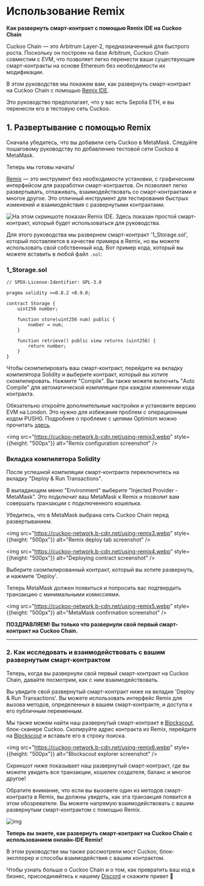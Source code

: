 # Использование Remix

**Как развернуть смарт-контракт с помощью Remix IDE на Cuckoo Chain**

Cuckoo Chain — это Arbitrum Layer-2, предназначенный для быстрого роста. Поскольку он построен на базе Arbitrum, Cuckoo Chain совместим с EVM, что позволяет легко перенести ваши существующие смарт-контракты на основе Ethereum без необходимости их модификации.

В этом руководстве мы покажем вам, как развернуть смарт-контракт на Cuckoo Chain с помощью [Remix IDE](https://remix.ethereum.org/).

Это руководство предполагает, что у вас есть Sepolia ETH, и вы перенесли его в тестовую сеть Cuckoo.

## 1. Развертывание с помощью Remix

Сначала убедитесь, что вы добавили сеть Cuckoo в MetaMask. Следуйте пошаговому руководству по добавлению тестовой сети Cuckoo в MetaMask.

Теперь мы готовы начать!

[Remix](https://remix.ethereum.org/) — это инструмент без необходимости установки, с графическим интерфейсом для разработки смарт-контрактов. Он позволяет легко развертывать, отлаживать, взаимодействовать со смарт-контрактами и многое другое. Это отличный инструмент для тестирования быстрых изменений и взаимодействия с развернутыми контрактами.

![На этом скриншоте показан Remix IDE. Здесь показан простой смарт-контракт, который будет использоваться для руководства.](https://cuckoo-network.b-cdn.net/using-remix2.webp)

Для этого руководства мы развернем смарт-контракт '1_Storage.sol', который поставляется в качестве примера в Remix, но вы можете использовать свой собственный код. Вот пример кода, который вы можете вставить в любой файл `.sol`:

### 1_Storage.sol

```solidity
// SPDX-License-Identifier: GPL-3.0

pragma solidity >=0.8.2 <0.9.0;

contract Storage {
    uint256 number;

    function store(uint256 num) public {
        number = num;
    }

    function retrieve() public view returns (uint256) {
        return number;
    }
}
```

Чтобы скомпилировать ваш смарт-контракт, перейдите на вкладку компилятора Solidity и выберите контракт, который вы хотите скомпилировать. Нажмите "Compile". Вы также можете включить "Auto Compile" для автоматической компиляции при каждом изменении кода контракта.

Обязательно откройте дополнительные настройки и установите версию EVM на London. Это нужно для избежания проблем с операционным кодом PUSH0. Подробнее о проблеме с цепями Optimism можно прочитать [здесь](https://community.optimism.io/docs/developers/build/differences/#opcode-differences).

<img src="https://cuckoo-network.b-cdn.net/using-remix3.webp" style={{height: "500px"}} alt="Remix configuration screenshot" />

### Вкладка компилятора Solidity

После успешной компиляции смарт-контракта переключитесь на вкладку "Deploy & Run Transactions".

В выпадающем меню "Environment" выберите "Injected Provider - MetaMask". Это подключит ваш MetaMask к Remix и позволит вам совершать транзакции с подключенного кошелька.

Убедитесь, что в MetaMask выбрана сеть Cuckoo Chain перед развертыванием.

<img src="https://cuckoo-network.b-cdn.net/using-remix3.webp" style={{height: "500px"}} alt="Remix deploy tab screenshot" />

<img src="https://cuckoo-network.b-cdn.net/using-remix4.webp" style={{height: "500px"}} alt="Deploying contract screenshot" />

Выберите скомпилированный контракт, который вы хотите развернуть, и нажмите 'Deploy'.

Теперь MetaMask должен появиться и попросить вас подтвердить транзакцию с минимальными комиссиями.

<img src="https://cuckoo-network.b-cdn.net/using-remix5.webp" style={{height: "500px"}} alt="MetaMask confirmation screenshot" />

**ПОЗДРАВЛЯЕМ! Вы только что развернули свой первый смарт-контракт на Cuckoo Chain.**

------

### 2. Как исследовать и взаимодействовать с вашим развернутым смарт-контрактом

Теперь, когда вы развернули свой первый смарт-контракт на Cuckoo Chain, давайте посмотрим, как с ним взаимодействовать.

Вы увидите свой развернутый смарт-контракт ниже на вкладке 'Deploy & Run Transactions'. Вы можете использовать интерфейс Remix для вызова методов, определенных в вашем смарт-контракте, и доступа к его публичным переменным.

Мы также можем найти наш развернутый смарт-контракт в [Blockscout](https://testnet-scan.cuckoo.network/), блок-сканере Cuckoo. Скопируйте адрес контракта из Remix, перейдите на [Blockscout](https://testnet-scan.cuckoo.network/) и вставьте его в строку поиска.

<img src="https://cuckoo-network.b-cdn.net/using-remix6.webp" style={{height: "500px"}} alt="Blockscout explorer screenshot" />

Скриншот ниже показывает наш развернутый смарт-контракт, где вы можете увидеть все транзакции, кошелек создателя, баланс и многое другое!

Обратите внимание, что если вы вызовете один из методов смарт-контракта в Remix, вы должны увидеть, как эта транзакция появится в этом обозревателе. Вы можете напрямую взаимодействовать с вашим развернутым смарт-контрактом с помощью Remix.

![img](https://cuckoo-network.b-cdn.net/using-remix7.webp)

**Теперь вы знаете, как развернуть смарт-контракт на Cuckoo Chain с использованием онлайн-IDE Remix!**

В этом руководстве мы также рассмотрели мост Cuckoo, блок-эксплорер и способы взаимодействия с вашим контрактом.

Чтобы узнать больше о Cuckoo Chain и о том, как превратить ваш код в бизнес, присоединяйтесь к нашему [Discord](https://cuckoo.network/dc) и скажите привет 👋
